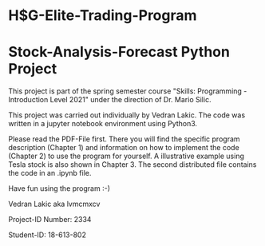 # H$G-Elite-Trading-Program

# Stock-Analysis-Forecast Python Project




This project is part of the spring semester course "Skills: Programming - Introduction Level 2021" under the direction of Dr. Mario Silic.
 
This project was carried out individually by Vedran Lakic. The code was written in a jupyter notebook environment using Python3.

Please read the PDF-File first. There you will find the specific program description (Chapter 1) and information on how to implement the code (Chapter 2) to use the program for yourself. A illustrative example using Tesla stock is also shown in Chapter 3. The second distributed file contains the code in an .ipynb file.


Have fun using the program :-)

Vedran Lakic aka lvmcmxcv

Project-ID Number: 2334

Student-ID: 18-613-802






